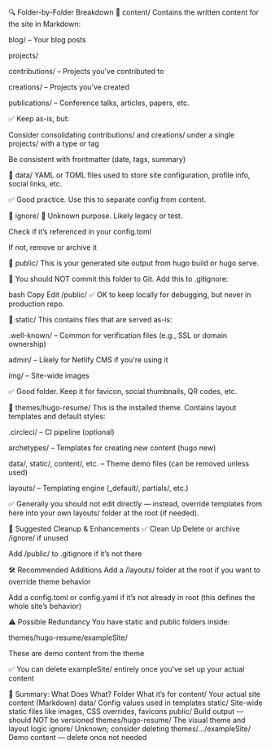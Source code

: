 🔍 Folder-by-Folder Breakdown
📂 content/
Contains the written content for the site in Markdown:

blog/ – Your blog posts

projects/

contributions/ – Projects you’ve contributed to

creations/ – Projects you’ve created

publications/ – Conference talks, articles, papers, etc.

✅ Keep as-is, but:

Consider consolidating contributions/ and creations/ under a single projects/ with a type or tag

Be consistent with frontmatter (date, tags, summary)

📂 data/
YAML or TOML files used to store site configuration, profile info, social links, etc.

✅ Good practice. Use this to separate config from content.

📂 ignore/
🧹 Unknown purpose. Likely legacy or test.

Check if it’s referenced in your config.toml

If not, remove or archive it

📂 public/
This is your generated site output from hugo build or hugo serve.

🚨 You should NOT commit this folder to Git. Add this to .gitignore:

bash
Copy
Edit
/public/
✅ OK to keep locally for debugging, but never in production repo.

📂 static/
This contains files that are served as-is:

.well-known/ – Common for verification files (e.g., SSL or domain ownership)

admin/ – Likely for Netlify CMS if you're using it

img/ – Site-wide images

✅ Good folder. Keep it for favicon, social thumbnails, QR codes, etc.

📂 themes/hugo-resume/
This is the installed theme. Contains layout templates and default styles:

.circleci/ – CI pipeline (optional)

archetypes/ – Templates for creating new content (hugo new)

data/, static/, content/, etc. – Theme demo files (can be removed unless used)

layouts/ – Templating engine (_default/, partials/, etc.)

✅ Generally you should not edit directly — instead, override templates from here into your own layouts/ folder at the root (if needed).

🔧 Suggested Cleanup & Enhancements
✅ Clean Up
Delete or archive /ignore/ if unused

Add /public/ to .gitignore if it’s not there

🛠️ Recommended Additions
Add a /layouts/ folder at the root if you want to override theme behavior

Add a config.toml or config.yaml if it’s not already in root (this defines the whole site’s behavior)

⚠️ Possible Redundancy
You have static and public folders inside:

themes/hugo-resume/exampleSite/

These are demo content from the theme

✅ You can delete exampleSite/ entirely once you've set up your actual content

🧠 Summary: What Does What?
Folder	What it’s for
content/	Your actual site content (Markdown)
data/	Config values used in templates
static/	Site-wide static files like images, CSS overrides, favicons
public/	Build output — should NOT be versioned
themes/hugo-resume/	The visual theme and layout logic
ignore/	Unknown; consider deleting
themes/.../exampleSite/	Demo content — delete once not needed